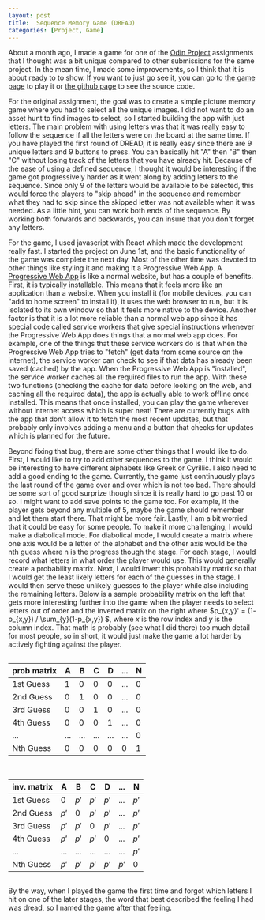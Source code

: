 ```yaml
---
layout: post
title:  Sequence Memory Game (DREAD)
categories: [Project, Game]
---
```


About a month ago, I made a game for one of the [Odin Project](https://www.theodinproject.com/) assignments that I thought was a bit unique compared to other submissions for the same project. In the mean time, I made some improvements, so I think that it is about ready to to show. If you want to just go see it, you can go to [the game page](https://www.zachstrout.com/memory-game) to play it or [the github page](https://github.com/rtnhn/memory-game/) to see the source code. 

<!--more-->

For the original assignment, the goal was to create a simple picture memory game where you had to select all the unique images. I did not want to do an asset hunt to find images to select, so I started building the app with just letters. The main problem with using letters was that it was really easy to follow the sequence if all the letters were on the board at the same time. If you have played the first round of DREAD, it is really easy since there are 9 unique letters and 9 buttons to press. You can basically hit "A" then "B" then "C" without losing track of the letters that you have already hit. Because of the ease of using a defined sequence, I thought it would be interesting if the game got progressively harder as it went along by adding letters to the sequence. Since only 9 of the letters would be available to be selected, this would force the players to "skip ahead" in the sequence and remember what they had to skip since the skipped letter was not available when it was needed. As a little hint, you can work both ends of the sequence. By working both forwards and backwards, you can insure that you don't forget any letters.  

For the game, I used javascript with React which made the development really fast. I started the project on June 1st, and the basic functionality of the game was complete the next day. Most of the other time was devoted to other things like styling it and making it a Progressive Web App. A [Progressive Web App](https://web.dev/what-are-pwas/) is like a normal website, but has a couple of benefits. First, it is typically installable. This means that it feels more like an application than a website. When you install it (for mobile devices, you can "add to home screen" to install it), it uses the web browser to run, but it is isolated to its own window so that it feels more native to the device. Another factor is that it is a lot more reliable than a normal web app since it has special code called service workers that give special instructions whenever the Progressive Web App does things that a normal web app does. For example, one of the things that these service workers do is that when the Progressive Web App tries to "fetch" (get data from some source on the internet), the service worker can check to see if that data has already been saved (cached) by the app. When the Progressive Web App is "installed", the service worker caches all the required files to run the app. With these two functions (checking the cache for data before looking on the web, and caching all the required data), the app is actually able to work offline once installed. This means that once installed, you can play the game wherever without internet access which is super neat! There are currently bugs with the app that don't allow it to fetch the most recent updates, but that probably only involves adding a menu and a button that checks for updates which is planned for the future. 

Beyond fixing that bug, there are some other things that I would like to do. First, I would like to try to add other sequences to the game. I think it would be interesting to have different alphabets like Greek or Cyrillic. I also need to add a good ending to the game. Currently, the game just continuously plays the last round of the game over and over which is not too bad. There should be some sort of good surprize though since it is really hard to go past 10 or so. I might want to add save points to the game too. For example, if the player gets beyond any multiple of 5, maybe the game should remember and let them start there. That might be more fair. Lastly, I am a bit worried that it could be easy for some people. To make it more challenging, I would make a diabolical mode. For diabolical mode, I would create a matrix where one axis would be a letter of the alphabet and the other axis would be the nth guess where n is the progress though the stage. For each stage, I would record what letters in what order the player would use. This would generally create a probability matrix. Next, I would invert this probability matrix so that I would get the least likely letters for each of the guesses in the stage. I would then serve these unlikely guesses to the player while also including the remaining letters. Below is a sample probability matrix on the left that gets more interesting further into the game when the player needs to select letters out of order and the inverted matrix on the right where $p_{x,y}' = (1- p_{x,y}) / \sum_{y}(1-p_{x,y}) $, where $x$ is the row index and $y$ is the column index. That math is probably (see what I did there) too much detail for most people, so in short, it would just make the game a lot harder by actively fighting against the player. 


<div style="display:flex; flex-direction:row; justify-content:center; flex-wrap: wrap; gap:1rem; font-size:.75rem;" align="center" markdown="1"> 

| prob matrix | A   | B   | C   | D   | ... | N |
|-----------|-----|-----|-----|-----|-----|---|
| 1st Guess | 1   | 0   | 0   | 0   | ... | 0 |
| 2nd Guess | 0   | 1   | 0   | 0   | ... | 0 |
| 3rd Guess | 0   | 0   | 1   | 0   | ... | 0 |
| 4th Guess | 0   | 0   | 0   | 1   | ... | 0 |
| ...       | ... | ... | ... | ... | ... | 0 |
| Nth Guess | 0   | 0   | 0   | 0   | 0   | 1 | 


|inv. matrix| A   | B   | C   | D   | ... | N |
|-----------|-----|-----|-----|-----|-----|-----|
| 1st Guess | 0   | $p'$|$p'$ | $p'$| ... | $p'$|
| 2nd Guess |$p'$ | 0   | $p'$| $p'$| ... |$p'$|
| 3rd Guess |$p'$ | $p'$| 0   | $p'$| ... |$p'$|
| 4th Guess |$p'$ | $p'$| $p'$| 0   | ... |$p'$|
| ...       | ... | ... | ... | ... | ... |$p'$|
| Nth Guess |$p'$ |$p'$ | $p'$|$p'$ |$p'$ | 0 | 

</div>

By the way, when I played the game the first time and forgot which letters I hit on one of the later stages, the word that best described the feeling I had was dread, so I named the game after that feeling. 
